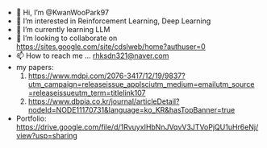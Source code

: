 - 👋 Hi, I’m @KwanWooPark97
- 👀 I’m interested in Reinforcement Learning, Deep Learning
- 🌱 I’m currently learning LLM
- 💞️ I’m looking to collaborate on https://sites.google.com/site/cdslweb/home?authuser=0
- 📫 How to reach me ... rhksdn321@naver.com
- my papers:
  1. https://www.mdpi.com/2076-3417/12/19/9837?utm_campaign=releaseissue_applsciutm_medium=emailutm_source=releaseissueutm_term=titlelink107  
  2. https://www.dbpia.co.kr/journal/articleDetail?nodeId=NODE11170731&language=ko_KR&hasTopBanner=true
- Portfolio:
  https://drive.google.com/file/d/1RvuyxIHbNnJVqvV3JTVoPjQU1uHr6eNj/view?usp=sharing

<!---
KwanWooPark97/KwanWooPark97 is a ✨ special ✨ repository because its `README.md` (this file) appears on your GitHub profile.
You can click the Preview link to take a look at your changes.
--->
